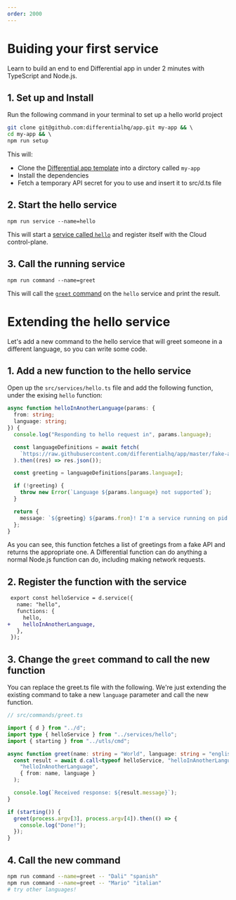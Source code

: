 ```yaml
---
order: 2000
---
```


# Buiding your first service

Learn to build an end to end Differential app in under 2 minutes with TypeScript and Node.js.

## 1. Set up and Install

Run the following command in your terminal to set up a hello world project

```bash
git clone git@github.com:differentialhq/app.git my-app && \ 
cd my-app && \ 
npm run setup
```

This will:
  - Clone the [Differential app template](https://github.com/differentialhq/app) into a dirctory called `my-app`
  - Install the dependencies
  - Fetch a temporary API secret for you to use and insert it to src/d.ts file

## 2. Start the hello service

```
npm run service --name=hello
```

This will start a [service called `hello`](https://github.com/differentialhq/app/blob/master/src/services/hello.ts) and register itself with the Cloud control-plane.

## 3. Call the running service

```
npm run command --name=greet
```

This will call the [`greet` command](https://github.com/differentialhq/app/blob/master/src/commands/greet.ts) on the `hello` service and print the result.

# Extending the hello service

Let's add a new command to the hello service that will greet someone in a different language, so you can write some code.

## 1. Add a new function to the hello service

Open up the `src/services/hello.ts` file and add the following function, under the exising `hello` function:

```typescript
async function helloInAnotherLanguage(params: {
  from: string;
  language: string;
}) {
  console.log("Responding to hello request in", params.language);

  const languageDefinitions = await fetch(
    `https://raw.githubusercontent.com/differentialhq/app/master/fake-api/hello.json`
  ).then((res) => res.json());

  const greeting = languageDefinitions[params.language];

  if (!greeting) {
    throw new Error(`Language ${params.language} not supported`);
  }

  return {
    message: `${greeting} ${params.from}! I'm a service running on pid ${process.pid}!`,
  };
}
```

As you can see, this function fetches a list of greetings from a fake API and returns the appropriate one. A Differential function can do anything a normal Node.js function can do, including making network requests.

## 2. Register the function with the service

```diff
 export const helloService = d.service({
   name: "hello",
   functions: {
     hello,
+    helloInAnotherLanguage,
   },
 });
```

## 3. Change the `greet` command to call the new function

You can replace the greet.ts file with the following. We're just extending the existing command to take a new `language` parameter and call the new function.

```typescript
// src/commands/greet.ts

import { d } from "../d";
import type { helloService } from "../services/hello";
import { starting } from "../utls/cmd";

async function greet(name: string = "World", language: string = "english") {
  const result = await d.call<typeof helloService, "helloInAnotherLanguage">(
    "helloInAnotherLanguage",
    { from: name, language }
  );

  console.log(`Received response: ${result.message}`);
}

if (starting()) {
  greet(process.argv[3], process.argv[4]).then(() => {
    console.log("Done!");
  });
}
```

## 4. Call the new command

```bash
npm run command --name=greet -- "Dali" "spanish"
npm run command --name=greet -- "Mario" "italian"
# try other languages!
```